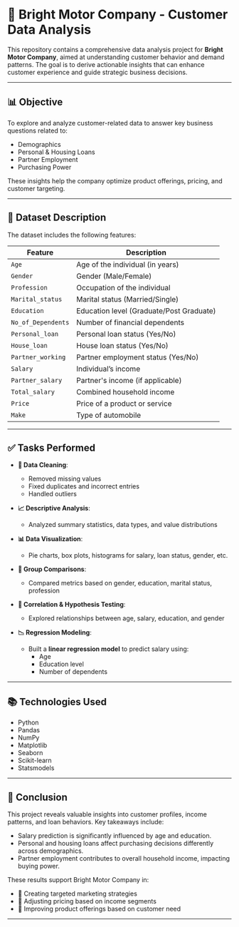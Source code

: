 # 🚗 Bright Motor Company - Customer Data Analysis

This repository contains a comprehensive data analysis project for **Bright Motor Company**, aimed at understanding customer behavior and demand patterns. The goal is to derive actionable insights that can enhance customer experience and guide strategic business decisions.

---

## 📊 Objective

To explore and analyze customer-related data to answer key business questions related to:

- Demographics  
- Personal & Housing Loans  
- Partner Employment  
- Purchasing Power  

These insights help the company optimize product offerings, pricing, and customer targeting.

-----------------------------------------------------------------------------------------------------------------------

## 🧾 Dataset Description

The dataset includes the following features:

| Feature           | Description                                      |
|-------------------|--------------------------------------------------|
| `Age`             | Age of the individual (in years)                 |
| `Gender`          | Gender (Male/Female)                             |
| `Profession`      | Occupation of the individual                     |
| `Marital_status`  | Marital status (Married/Single)                 |
| `Education`       | Education level (Graduate/Post Graduate)         |
| `No_of_Dependents`| Number of financial dependents                   |
| `Personal_loan`   | Personal loan status (Yes/No)                    |
| `House_loan`      | House loan status (Yes/No)                       |
| `Partner_working` | Partner employment status (Yes/No)               |
| `Salary`          | Individual’s income                              |
| `Partner_salary`  | Partner's income (if applicable)                 |
| `Total_salary`    | Combined household income                        |
| `Price`           | Price of a product or service                    |
| `Make`            | Type of automobile                               |

---

## ✅ Tasks Performed

- **🧹 Data Cleaning**:  
  - Removed missing values  
  - Fixed duplicates and incorrect entries  
  - Handled outliers

- **📈 Descriptive Analysis**:  
  - Analyzed summary statistics, data types, and value distributions

- **📊 Data Visualization**:  
  - Pie charts, box plots, histograms for salary, loan status, gender, etc.

- **👥 Group Comparisons**:  
  - Compared metrics based on gender, education, marital status, profession

- **🔗 Correlation & Hypothesis Testing**:  
  - Explored relationships between age, salary, education, and gender

- **📉 Regression Modeling**:  
  - Built a **linear regression model** to predict salary using:
    - Age  
    - Education level  
    - Number of dependents

------------------------------------------------------------------------------------------------------------

## 📚 Technologies Used

- Python  
- Pandas  
- NumPy  
- Matplotlib  
- Seaborn  
- Scikit-learn  
- Statsmodels  

---

## 📌 Conclusion

This project reveals valuable insights into customer profiles, income patterns, and loan behaviors. Key takeaways include:

- Salary prediction is significantly influenced by age and education.  
- Personal and housing loans affect purchasing decisions differently across demographics.  
- Partner employment contributes to overall household income, impacting buying power.

These results support Bright Motor Company in:

- 🎯 Creating targeted marketing strategies  
- 🛒 Adjusting pricing based on income segments  
- 🚙 Improving product offerings based on customer need

---

